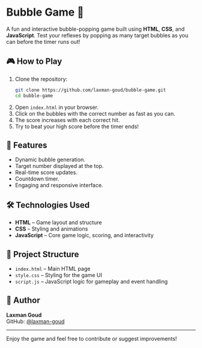 # Bubble Game 🎯

A fun and interactive bubble-popping game built using **HTML**, **CSS**, and **JavaScript**. Test your reflexes by popping as many target bubbles as you can before the timer runs out!

## 🎮 How to Play

1. Clone the repository:
   ```bash
   git clone https://github.com/laxman-goud/bubble-game.git
   cd bubble-game
   ```
2. Open `index.html` in your browser.
3. Click on the bubbles with the correct number as fast as you can.
4. The score increases with each correct hit.
5. Try to beat your high score before the timer ends!

## 🌟 Features

- Dynamic bubble generation.
- Target number displayed at the top.
- Real-time score updates.
- Countdown timer.
- Engaging and responsive interface.

## 🛠️ Technologies Used

- **HTML** – Game layout and structure  
- **CSS** – Styling and animations  
- **JavaScript** – Core game logic, scoring, and interactivity

## 📁 Project Structure

- `index.html` – Main HTML page  
- `style.css` – Styling for the game UI  
- `script.js` – JavaScript logic for gameplay and event handling

## 👤 Author

**Laxman Goud**  
GitHub: [@laxman-goud](https://github.com/laxman-goud)

---

Enjoy the game and feel free to contribute or suggest improvements!
